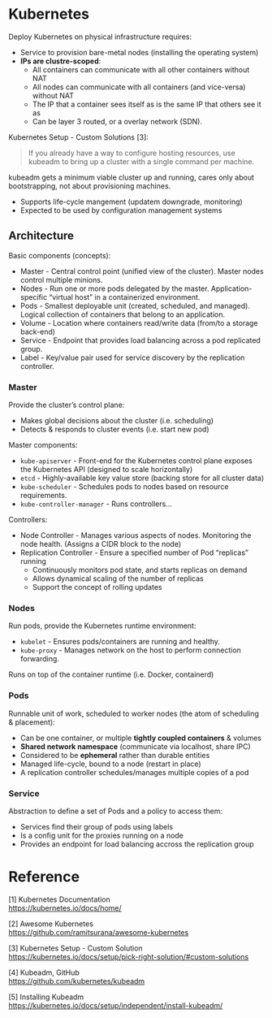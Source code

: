 # Kubernetes

Deploy Kubernetes on physical infrastructure requires:

* Service to provision bare-metal nodes (installing the operating system)
* **IPs are clustre-scoped**:
  - All containers can communicate with all other containers without NAT
  - All nodes can communicate with all containers (and vice-versa) without NAT
  - The IP that a container sees itself as is the same IP that others see it as
  - Can be layer 3 routed, or a overlay network (SDN).

Kubernetes Setup - Custom Solutions [3]:

> If you already have a way to configure hosting resources, use kubeadm to
> bring up a cluster with a single command per machine.

kubeadm gets a minimum viable cluster up and running, cares only about 
bootstrapping, not about provisioning machines. 

- Supports life-cycle mangement (updatem downgrade, monitoring)
- Expected to be used by configuration management systems

## Architecture

Basic components (concepts):

- Master - Central control point (unified view of the cluster).
  Master nodes control multiple minions.
- Nodes - Run one or more pods delegated by the master.
  Application-specific “virtual host” in a containerized environment.
- Pods - Smallest deployable unit (created, scheduled, and managed).
  Logical collection of containers that belong to an application.
- Volume - Location where containers read/write data (from/to a storage back-end)
- Service - Endpoint that provides load balancing across a pod replicated group.
- Label - Key/value pair used for service discovery by the replication
  controller.

### Master

Provide the cluster’s control plane:

- Makes global decisions about the cluster (i.e. scheduling)
- Detects & responds to cluster events (i.e. start new pod)

Master components:

- `kube-apiserver` - Front-end for the Kubernetes control plane exposes the 
  Kubernetes API (designed to scale horizontally)
- `etcd` - Highly-available key value store (backing store for all cluster data)
- `kube-scheduler` - Schedules pods to nodes based on resource requirements.
- `kube-controller-manager` - Runs controllers...

Controllers:

- Node Controller - Manages various aspects of nodes. Monitoring the node
  health. (Assigns a CIDR block to the node)
- Replication Controller - Ensure a specified number of Pod “replicas” running
  - Continuously monitors pod state, and starts replicas on demand
  - Allows dynamical scaling of the number of replicas
  - Support the concept of rolling updates

### Nodes

Run pods, provide the Kubernetes runtime environment:

- `kubelet` - Ensures pods/containers are running and healthy.
- `kube-proxy` - Manages network on the host to perform connection forwarding.

Runs on top of the container runtime (i.e. Docker, containerd)

### Pods

Runnable unit of work, scheduled to worker nodes (the atom of scheduling &
placement):

- Can be one container, or multiple **tightly coupled containers** & volumes
- **Shared network namespace** (communicate via localhost, share IPC)
- Considered to be **ephemeral** rather than durable entities 
- Managed life-cycle, bound to a node (restart in place)
- A replication controller schedules/manages multiple copies of a pod

### Service

Abstraction to define a set of Pods and a policy to access them:

- Services find their group of pods using labels
- Is a config unit for the proxies running on a node
- Provides an endpoint for load balancing accross the replication group

# Reference

[1] Kubernetes Documentation  
https://kubernetes.io/docs/home/

[2] Awesome Kubernetes   
https://github.com/ramitsurana/awesome-kubernetes

[3] Kubernetes Setup - Custom Solution  
https://kubernetes.io/docs/setup/pick-right-solution/#custom-solutions

[4] Kubeadm, GitHub  
https://github.com/kubernetes/kubeadm

[5] Installing Kubeadm  
https://kubernetes.io/docs/setup/independent/install-kubeadm/
